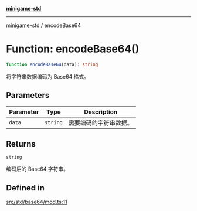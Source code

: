 [**minigame-std**](../README.md)

***

[minigame-std](../README.md) / encodeBase64

# Function: encodeBase64()

```ts
function encodeBase64(data): string
```

将字符串数据编码为 Base64 格式。

## Parameters

| Parameter | Type | Description |
| ------ | ------ | ------ |
| `data` | `string` | 需要编码的字符串数据。 |

## Returns

`string`

编码后的 Base64 字符串。

## Defined in

[src/std/base64/mod.ts:11](https://github.com/JiangJie/minigame-std/blob/8633d80114dee6c79033ec094d8233bd8263bedc/src/std/base64/mod.ts#L11)
